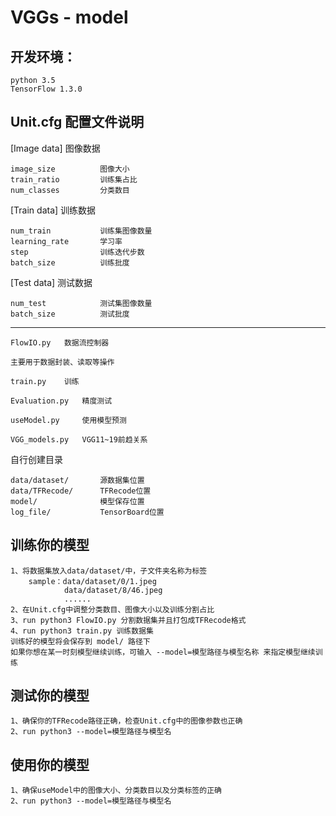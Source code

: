 # VGGs - model

开发环境：
--------
    python 3.5
    TensorFlow 1.3.0

Unit.cfg    配置文件说明
-----------------------

[Image data]        图像数据

    image_size          图像大小
    train_ratio         训练集占比
    num_classes         分类数目

[Train data]        训练数据

    num_train           训练集图像数量
    learning_rate       学习率
    step                训练迭代步数
    batch_size          训练批度

[Test data]         测试数据

    num_test            测试集图像数量
    batch_size          测试批度

--------------------------------------

    FlowIO.py   数据流控制器

    主要用于数据封装、读取等操作
    
    train.py    训练
    
    Evaluation.py   精度测试
    
    useModel.py     使用模型预测
    
    VGG_models.py   VGG11~19前趋关系

    
自行创建目录 

    data/dataset/       源数据集位置
    data/TFRecode/      TFRecode位置
    model/              模型保存位置
    log_file/           TensorBoard位置

训练你的模型
-----------
    1、将数据集放入data/dataset/中，子文件夹名称为标签
        sample：data/dataset/0/1.jpeg
                data/dataset/8/46.jpeg
                ......
    2、在Unit.cfg中调整分类数目、图像大小以及训练分割占比
    3、run python3 FlowIO.py 分割数据集并且打包成TFRecode格式
    4、run python3 train.py 训练数据集
    训练好的模型将会保存到 model/ 路径下
    如果你想在某一时刻模型继续训练，可输入 --model=模型路径与模型名称 来指定模型继续训练
测试你的模型
-----------
    1、确保你的TFRecode路径正确，检查Unit.cfg中的图像参数也正确
    2、run python3 --model=模型路径与模型名
使用你的模型
-----------
    1、确保useModel中的图像大小、分类数目以及分类标签的正确
    2、run python3 --model=模型路径与模型名
    

